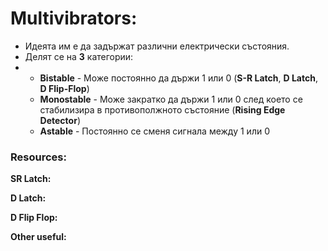 # Multivibrators:

- Идеята им е да задържат различни електрически състояния.
- Делят се на **3** категории:
- - **Bistable** - Може постоянно да държи 1 или 0 (**S-R Latch**, **D Latch**, **D Flip-Flop**)
  - **Monostable** - Може закратко да държи 1 или 0 след което се стабилизира в противополжното състояние (**Rising Edge Detector**)
  - **Astable** - Постоянно се сменя сигнала между 1 или 0

### Resources:

**SR Latch:**

[Ben Eater]: https://www.youtube.com/watch?v=KM0DdEaY5sY&amp;list=PLowKtXNTBypGqImE405J2565dvjafglHU&amp;index=6
[All About Circuits]: https://www.allaboutcircuits.com/textbook/digital/chpt-10/s-r-latch/

**D Latch:**

[Ben Eater]: https://www.youtube.com/watch?v=peCh_859q7Q&amp;list=PLowKtXNTBypGqImE405J2565dvjafglHU&amp;index=7
[All About Circuits]: https://www.allaboutcircuits.com/textbook/digital/chpt-10/d-latch/

**D Flip Flop:**

[Ben Eater]: https://www.youtube.com/watch?v=YW-_GkUguMM&amp;list=PLowKtXNTBypGqImE405J2565dvjafglHU&amp;index=8
[All About Circuits]: https://www.allaboutcircuits.com/textbook/digital/chpt-10/edge-triggered-latches-flip-flops/

**Other useful:**

[Latch Circuits Questions]: https://www.allaboutcircuits.com/worksheets/latch-circuits/

